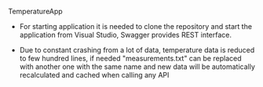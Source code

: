 TemperatureApp

- For starting application it is needed to clone the repository and start the application from Visual Studio, Swagger provides REST interface.
  
- Due to constant crashing from a lot of data, temperature data is reduced to few hundred lines, if needed "measurements.txt" can be replaced with another one with the same name and new data will be automatically recalculated and cached when calling any API
